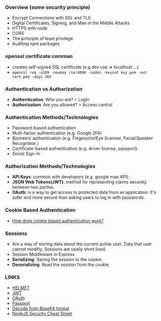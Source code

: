 ### Overview (some security principle)

- Encrypt Connections with SSL and TLS
- Digital Certificates, Signing, and Man in the Middle Attacks
- HTTPS with node
- CORS
- The principle of least privilege
- Auditing npm packages

### openssl certificate comman

- creates self-signed SSL certificate (e.g dev use => localhost:...)
- `openssl req -x509 -newkey rsa:4096 -nodes -keyout key.pem -out cert.pem -days 365`

### Authentication vs Authorization

- **Authentication**: Who you are? = LogIn
- **Authorization**: Are you allowed? = Access control

### Authentication Methods/Technologies

- Password-based authentication
- Multi-factor authentication (e.g. Google 2FA)
- Biometric authentication (e.g. Fingerprint/Eye Scanner, Facial/Speaker Recognition )
- Certificate-based authentication (e.g. driver license, passport).
- Social Sign-In

### Authorization Methods/Technologies

- **API Keys**: common with developers (e.g. google map API).
- **JSON Web Tokens(JWT)**: method for representing claims securely between two parties.
- **OAuth**: is a way to get access to protected data from an application. It's safer and more secure than asking users to log in with passwords.

### Cookie Based Authentication

- [How does cookie based authentication work?](https://stackoverflow.com/questions/17769011/how-does-cookie-based-authentication-work)

### Sessions

- Are a way of storing data about the current active user. Data that user cannot modifiy. Sessions are usally short lived.
- Session Middleware in Express
- **Serializing**: Saving the session to the cookie.
- **Deserializing**: Read the session from the cookie.

### LINKS

- [HELMET](https://helmetjs.github.io/)
- [JWT](https://jwt.io/)
- [OAuth](https://en.wikipedia.org/wiki/OAuth)
- [Passport](https://www.passportjs.org/)
- [Decode from Base64 format](https://www.base64decode.org/)
- [NodeJS Security Cheat Sheet](https://cheatsheetseries.owasp.org/cheatsheets/Nodejs_Security_Cheat_Sheet.html)
